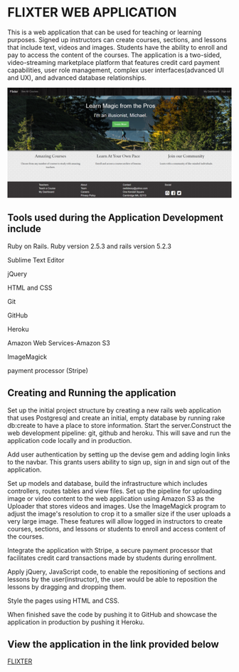 # FLIXTER WEB APPLICATION

This is a web application that can be used for teaching or learning purposes. Signed up instructors can create courses, sections, and lessons that include text, videos and images. Students have the ability to enroll and pay to access the content of the courses. The application is a two-sided, video-streaming marketplace platform that features credit card payment capabilities, user role management, complex user interfaces(advanced UI and UX), and advanced database relationships. 

![Flixter main page](/app/assets/images/flixtermainpagescreenshot.png)


## Tools used during the Application Development include

Ruby on Rails. Ruby version 2.5.3 and rails version 5.2.3

Sublime Text Editor

jQuery

HTML and CSS

Git 

GitHub

Heroku

Amazon Web Services-Amazon S3

ImageMagick

payment processor (Stripe) 


## Creating and Running the application

Set up the initial project structure by creating a new rails web application that uses Postgresql and create an initial, empty database by running rake db:create to have a place to store information. Start the server.Construct the web development pipeline: git, github and heroku. This will save and run the application code locally and in production. 

Add user authentication by setting up the devise gem and adding login links to the navbar. This grants users ability to sign up, sign in and sign out of the application. 

Set up models and database, build the infrastructure which includes controllers, routes tables and view files. Set up the pipeline for uploading image or video content to the web application using Amazon S3 as the Uploader that stores videos and images. Use the ImageMagick program to adjust the image's resolution to crop it to a smaller size if the user uploads a very large image. These features will allow logged in instructors to create courses, sections, and lessons or students to enroll and access content of the courses.

Integrate the application with Stripe, a secure payment processor that facilitates credit card transactions made by students during enrollment.  

Apply jQuery, JavaScript code, to enable the repositioning of sections and lessons by the user(instructor), the user would be able to reposition the lessons by dragging and dropping them. 

Style the pages using HTML and CSS.

When finished save the code by pushing it to GitHub and showcase the application in production by pushing it Heroku.


## View the application in the link provided below

[FLIXTER](https://flixter-dessy-owiti.herokuapp.com/)



